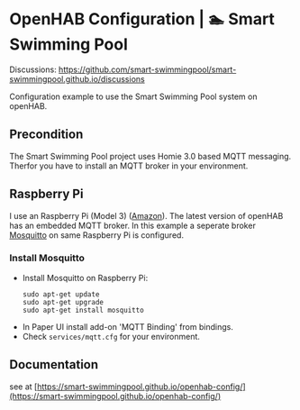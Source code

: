 # OpenHAB Configuration | 🏊 Smart Swimming Pool

Discussions: <https://github.com/smart-swimmingpool/smart-swimmingpool.github.io/discussions>

Configuration example to use the Smart Swimming Pool system on openHAB.

## Precondition

The Smart Swimming Pool project uses Homie 3.0 based MQTT messaging. Therfor you have to install 
an MQTT broker in your environment.

## Raspberry Pi

I use an Raspberry Pi (Model 3) ([Amazon](https://amzn.to/2NnqwDQ)). The latest version of openHAB has an embedded MQTT broker. In this example a seperate broker [Mosquitto](https://mosquitto.org/) on same Raspberry Pi is configured.

### Install Mosquitto

- Install Mosquitto on Raspberry Pi:
  ``` 
  sudo apt-get update
  sudo apt-get upgrade
  sudo apt-get install mosquitto
  ```
- In Paper UI install add-on 'MQTT Binding' from bindings.
- Check `services/mqtt.cfg` for your environment.

## Documentation

see at [https://smart-swimmingpool.github.io/openhab-config/](https://smart-swimmingpool.github.io/openhab-config/)
